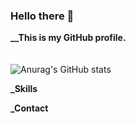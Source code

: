 ### Hello there 👋


**__This is my GitHub profile.**
<br /><br /><br />
 ![Anurag's GitHub stats](https://github-readme-stats.vercel.app/api?username=aravns&theme=github_dark&show_icons=true)

**_Skills**

   

**_Contact**
